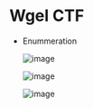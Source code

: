 # Wgel CTF

* Enummeration

  ![image](https://github.com/it-crypto/WriteUp/assets/54020728/6da382b0-40e8-40e6-a21e-7dbcecb36700)

  ![image](https://github.com/it-crypto/WriteUp/assets/54020728/974c23b5-5ef3-4d65-a389-7d5dfa1b19e5)

  ![image](https://github.com/it-crypto/WriteUp/assets/54020728/babf2f73-dde8-4ef4-888a-3cc6e4463a86)


